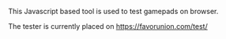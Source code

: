 This Javascript based tool is used to test gamepads on browser.

The tester is currently placed on https://favorunion.com/test/
